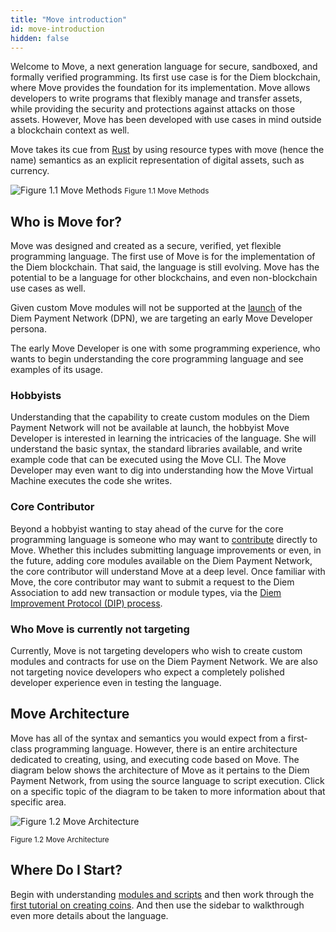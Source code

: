 ```yaml
---
title: "Move introduction"
id: move-introduction
hidden: false
---
```

Welcome to Move, a next generation language for secure, sandboxed, and formally verified programming. Its first use case
is for the Diem blockchain, where Move provides the foundation for its implementation. Move allows developers to write
programs that flexibly manage and transfer assets, while providing the security and protections against attacks on those
assets. However, Move has been developed with use cases in mind outside a blockchain context as well.

Move takes its cue from [Rust](https://www.rust-lang.org/) by using resource types with move (hence the name) semantics
as an explicit representation of digital assets, such as currency.

![Figure 1.1 Move Methods](https://files.readme.io/89dbfc4-move-methods.svg)
<small className="figure">Figure 1.1 Move Methods</small>

## Who is Move for?

Move was designed and created as a secure, verified, yet flexible programming language. The first use of Move is for the
implementation of the Diem blockchain. That said, the language is still evolving. Move has the potential to be a
language for other blockchains, and even non-blockchain use cases as well.

Given custom Move modules will not be supported at the [launch](https://diem.com/white-paper/#whats-next) of the Diem
Payment Network (DPN), we are targeting an early Move Developer persona.

The early Move Developer is one with some programming experience, who wants to begin understanding the core programming
language and see examples of its usage.

### Hobbyists

Understanding that the capability to create custom modules on the Diem Payment Network will not be available at launch,
the hobbyist Move Developer is interested in learning the intricacies of the language. She will understand the basic
syntax, the standard libraries available, and write example code that can be executed using the Move CLI. The Move
Developer may even want to dig into understanding how the Move Virtual Machine executes the code she writes.

### Core Contributor

Beyond a hobbyist wanting to stay ahead of the curve for the core programming language is someone who may want
to [contribute](https://diem.com/en-US/cla-sign/) directly to Move. Whether this includes submitting language
improvements or even, in the future, adding core modules available on the Diem Payment Network, the core contributor
will understand Move at a deep level. Once familiar with Move, the core contributor may want to submit a request to the
Diem Association to add new transaction or module types, via
the [Diem Improvement Protocol (DIP) process](https://dip.diem.com/).

### Who Move is currently not targeting

Currently, Move is not targeting developers who wish to create custom modules and contracts for use on the Diem Payment
Network. We are also not targeting novice developers who expect a completely polished developer experience even in
testing the language.

## Move Architecture

Move has all of the syntax and semantics you would expect from a first-class programming language. However, there is an
entire architecture dedicated to creating, using, and executing code based on Move. The diagram below shows the
architecture of Move as it pertains to the Diem Payment Network, from using the source language to script execution.
Click on a specific topic of the diagram to be taken to more information about that specific area.

![Figure 1.2 Move Architecture](/img/docs/move-architecture.svg)

<small className="figure">Figure 1.2 Move Architecture</small>

## Where Do I Start?

Begin with understanding [modules and scripts](doc:move-modules-and-scripts) and then work through
the [first tutorial on creating coins](doc:move-creating-coins). And then use the sidebar to walkthrough even more
details about the language.